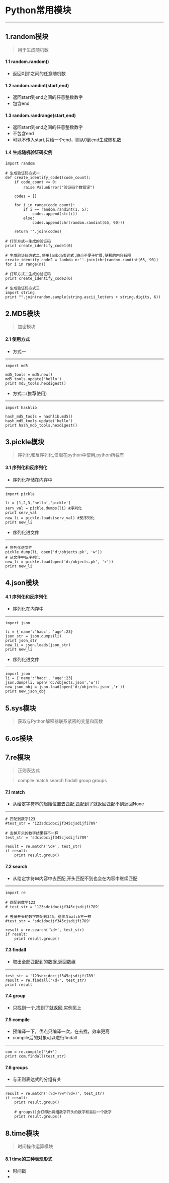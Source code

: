 # Python常用模块

---

## 1.random模块
> 用于生成随机数

#### 1.1 random.random()
* 返回0到1之间的任意随机数

#### 1.2 random.randint(start,end)
* 返回start到end之间的任意整数数字
* 包含end

#### 1.3 random.randrange(start,end)
* 返回start到end之间的任意整数数字
* 不包含end
* 可以不传入start,只给一个end，则从0到end生成随机数

#### 1.4 生成随机验证码实例
	import random
	
	# 生成验证码方式一
	def create_identify_code1(code_count):
	    if code_count <= 0:
	        raise ValueError("验证码个数错误")
	    
	    codes = []
	    
	    for i in range(code_count):
	        if i == random.randint(1, 5):
	            codes.append(str(i))
	        else:
	            codes.append(chr(random.randint(65, 90)))
	    
	    return ''.join(codes)
	
	# 打印方式一生成的验证码
	print create_identify_code1(6)
	
	# 生成验证码方式二,使用lambda表达式,缺点不便于扩展,随机的内容有限
	create_identify_code2 = lambda n:''.join(chr(random.randint(65, 90)) for i in range(n))
	
	# 打印方式二生成的验证码
	print create_identify_code2(6)

	# 生成验证码方式三
	import string
	print "".join(random.sample(string.ascii_letters + string.digits, 6))

## 2.MD5模块
> 加密模块

#### 2.1 使用方式
* 方式一

---
	import md5
	
	md5_tools = md5.new()
	md5_tools.update('hello')
	print md5_tools.hexdigest()

* 方式二(推荐使用)

---
	import hashlib
	
	hash_md5_tools = hashlib.md5()
	hash_md5_tools.update('hello')
	print hash_md5_tools.hexdigest()

## 3.pickle模块
> 序列化和反序列化,仅限在python中使用,python所独有

#### 3.1 序列化和反序列化
* 序列化存储在内存中

---
	import pickle
	
	li = [1,2,3,'hello','pickle']
	serv_val = pickle.dumps(li) #序列化
	print serv_val
	new_li = pickle.loads(serv_val) #反序列化
	print new_li
* 序列化进文件

---
	# 序列化进文件
	pickle.dump(li, open('d:/objects.pk', 'w'))
	# 从文件中反序列化
	new_li = pickle.load(open('d:/objects.pk', 'r'))
	print new_li

## 4.json模块

#### 4.1 序列化和反序列化
* 序列化在内存中

---
	import json
	
	li = {'name':'haoc', 'age':23}
	json_str = json.dumps(li)
	print json_str
	new_li = json.loads(json_str)
	print new_li

* 序列化进文件

---
	import json
	li = {'name':'haoc', 'age':23}
	json.dump(li, open('d:/objects.json','w'))
	new_json_obj = json.load(open('d:/objects.json','r'))
	print new_json_obj

## 5.sys模块
> 获取与Python解释器联系紧密的变量和函数

## 6.os模块

## 7.re模块
> 正则表达式

> compile	match	search	 findall	group	groups
#### 7.1 match
* 从给定字符串的起始位置去匹配,匹配到了就返回匹配不到返回None

---
	# 匹配到数字123
	#test_str = '123sdcidocijf345cjsdijfi789'
	
	# 去掉开头的数字结果将不一样
	test_str = 'sdcidocijf345cjsdijfi789'   
	
	result = re.match('\d+', test_str)
	if result:
		print result.group()

#### 7.2 search
* 从给定字符串内容中去匹配,开头匹配不到也会在内容中继续匹配

---
	import re
	
	# 匹配到数字123
	# test_str = '123sdcidocijf345cjsdijfi789'
	
	# 去掉开头的数字匹配到345，结果与match不一样
	#test_str = 'sdcidocijf345cjsdijfi789'   
	
	result = re.search('\d+', test_str)
	if result:
	    print result.group()
#### 7.3 findall
* 取出全部匹配到的数据,返回数组

---
	test_str = '123sdcidocijf345cjsdijfi789'
	result = re.findall('\d+', test_str)
	print result
#### 7.4 group
* 只找到一个,找到了就返回,实例见上

#### 7.5 compile
* 预编译一下，优点只编译一次，在去找，效率更高
* compile后的对象可以进行findall

---
	com = re.compile('\d+')
	print com.findall(test_str)
#### 7.6 groups
* 与正则表达式的分组有关

---
	result = re.match('(\d+)\w*(\d+)', test_str)
	if result:
	    print result.group()

		# groups()会打印出两组数字开头的数字和最后一个数字
	    print result.groups()

## 8.time模块
> 时间操作运算模块

#### 8.1 time的三种表现形式
* 时间戳
* 